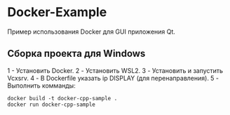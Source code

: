 # Docker-Example

Пример использования Docker для GUI приложения Qt.

## Сборка проекта для Windows

1 - Установить Docker.
2 - Установить WSL2.
3 - Установить и запустить Vcxsrv.
4 - В Dockerfile указать ip DISPLAY (для перенаправления).
5 - Выполнить комманды:

```
docker build -t docker-cpp-sample .
docker run docker-cpp-sample
```

